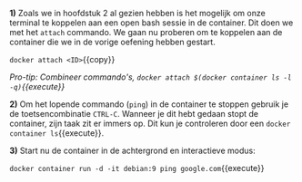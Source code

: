 **1)** Zoals we in hoofdstuk 2 al gezien hebben is het mogelijk om onze terminal te koppelen aan een open bash sessie in de container. Dit doen we met het `attach` commando. We gaan nu proberen om te koppelen aan de container die we in de vorige oefening hebben gestart. 

`docker attach <ID>`{{copy}}

*Pro-tip: Combineer commando's, `docker attach $(docker container ls -l -q)`{{execute}}*

**2)** Om het lopende commando (`ping`) in de container te stoppen gebruik je de toetsencombinatie `CTRL-C`. Wanneer je dit hebt gedaan stopt de container, zijn taak zit er immers op. Dit kun je controleren door een `docker container ls`{{execute}}.

**3)** Start nu de container in de achtergrond en interactieve modus:

`docker container run -d -it debian:9 ping google.com`{{execute}}
